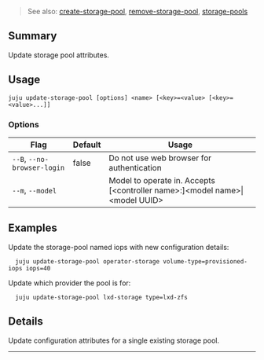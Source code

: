 > See also: [create-storage-pool](/t/10093), [remove-storage-pool](/t/10068), [storage-pools](/t/10228)

## Summary
Update storage pool attributes.

## Usage
```juju update-storage-pool [options] <name> [<key>=<value> [<key>=<value>...]]```

### Options
| Flag | Default | Usage |
| --- | --- | --- |
| `--B`, `--no-browser-login` | false | Do not use web browser for authentication |
| `--m`, `--model` |  | Model to operate in. Accepts [&lt;controller name&gt;:]&lt;model name&gt;&#x7c;&lt;model UUID&gt; |

## Examples

Update the storage-pool named iops with new configuration details:

      juju update-storage-pool operator-storage volume-type=provisioned-iops iops=40

Update which provider the pool is for:

      juju update-storage-pool lxd-storage type=lxd-zfs


## Details

Update configuration attributes for a single existing storage pool.


---

